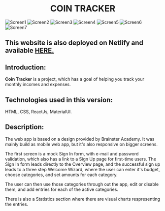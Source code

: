 # <div align="center">COIN TRACKER</div>
![Screen1](https://i.postimg.cc/nVkbbhL0/Capture1.png)
![Screen2](https://i.postimg.cc/gj4fvN7f/Capture2.png)
![Screen3](https://i.postimg.cc/FHY2LbVB/Capture3.png)
![Screen4](https://i.postimg.cc/4NxCJR7Z/Capture4.png)
![Screen5](https://i.postimg.cc/gkSCjt8h/Capture5.png)
![Screen6](https://i.postimg.cc/2yCsbP0Q/Capture6.png)
![Screen7](https://i.postimg.cc/02X7471x/Capture7.png)
## This website is also deployed on Netlify and available [HERE.](https://coin-tracker-project.netlify.app/)

## Introduction:
**Coin Tracker** is a project, which has a goal of helping you track your monthly incomes and expenses.

## Technologies used in this version:
HTML, CSS, ReactJs, MaterialUI.

## Description:
The web app is based on a design provided by Brainster Academy. It was mainly build as mobile web app, but it's also responsive on bigger screens.
 
The first screen is a mock Sign In form, with e-mail and password validation, which also has a link to a Sign Up page for first-time users. The Sign In form leads directly to the Overview page, and the successful sign up leads to a three step Welcome Wizard, where the user can enter it's budget, choose categories, and set amounts for each category. 

The user can then use those categories through out the app, edit or disable them, and add entries for each of the active categories. 

There is also a Statistics section where there are visual charts respresenting the entries. 
